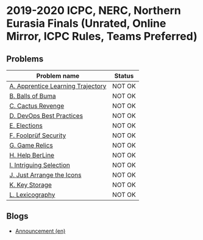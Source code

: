 # 2019-2020 ICPC, NERC, Northern Eurasia Finals (Unrated, Online Mirror, ICPC Rules, Teams Preferred)

## Problems

|Problem name|Status|
|------------|---------|
| [A. Apprentice Learning Trajectory](problems/A._Apprentice_Learning_Trajectory.md)|NOT OK|
| [B. Balls of Buma](problems/B._Balls_of_Buma.md)|NOT OK|
| [C. Cactus Revenge](problems/C._Cactus_Revenge.md)|NOT OK|
| [D. DevOps Best Practices](problems/D._DevOps_Best_Practices.md)|NOT OK|
| [E. Elections](problems/E._Elections.md)|NOT OK|
| [F. Foolprüf Security](problems/F._Foolprüf_Security.md)|NOT OK|
| [G. Game Relics](problems/G._Game_Relics.md)|NOT OK|
| [H. Help BerLine](problems/H._Help_BerLine.md)|NOT OK|
| [I. Intriguing Selection](problems/I._Intriguing_Selection.md)|NOT OK|
| [J. Just Arrange the Icons](problems/J._Just_Arrange_the_Icons.md)|NOT OK|
| [K. Key Storage](problems/K._Key_Storage.md)|NOT OK|
| [L. Lexicography](problems/L._Lexicography.md)|NOT OK|
## Blogs

- [Announcement (en)](blogs/Announcement_(en).md)
